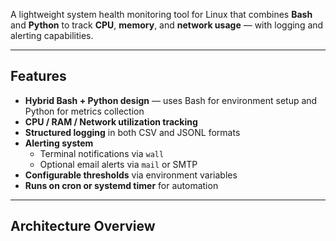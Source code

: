 
A lightweight system health monitoring tool for Linux that combines **Bash** and **Python** to track **CPU**, **memory**, and **network usage** — with logging and alerting capabilities.

---

## Features

- **Hybrid Bash + Python design** — uses Bash for environment setup and Python for metrics collection  
- **CPU / RAM / Network utilization tracking**  
- **Structured logging** in both CSV and JSONL formats  
- **Alerting system**
  - Terminal notifications via `wall`
  - Optional email alerts via `mail` or SMTP
- **Configurable thresholds** via environment variables  
- **Runs on cron or systemd timer** for automation  

---

## Architecture Overview

